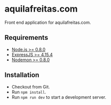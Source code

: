 # aquilafreitas.com
Front end application for aquilafreitas.com.

## Requirements
- [Node.js >= 0.8.0](http://nodejs.org/)
- [ExpressJS >= 4.15.4](https://expressjs.com/)
- [Nodemon >= 0.8.0](https://nodemon.io/)

## Installation
- Checkout from Git.
- Run `npm install`.
- Run `npm run dev` to start a development server.
